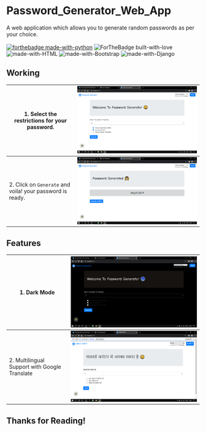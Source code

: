 # Password_Generator_Web_App

A web application which allows you to generate random passwords as per your choice. <br><br>
[![forthebadge made-with-python](http://ForTheBadge.com/images/badges/made-with-python.svg)](https://www.python.org/)
![ForTheBadge built-with-love](http://ForTheBadge.com/images/badges/built-with-love.svg)<br>
![made-with-HTML](https://img.shields.io/badge/HTML-5.0-ff5230?style=for-the-badge&logo=HTML5)
![made-with-Bootstrap](https://img.shields.io/badge/Bootstrap-4.0-7f50b5?style=for-the-badge&logo=Bootstrap)
![made-with-Django](https://img.shields.io/badge/Django-3.0-43993d?style=for-the-badge&logo=Django)

## Working

| 1. Select the restrictions for your password. | ![Image not found](/Readme_images/pwg3.png) |
|-----|-----|
| 2. Click on `Generate` and voila! your password is ready. | ![Image not found](/Readme_images/pwg5.png) |

## Features

| 1. Dark Mode | ![Image not found](/Readme_images/pwg6.png) |
|-----|-----|
| 2. Multilingual Support with Google Translate | ![Image not found](/Readme_images/pwg2.png) |

## Thanks for Reading!
